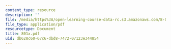 ```yaml
---
content_type: resource
description: ''
file: /media/https%3A/open-learning-course-data-rc.s3.amazonaws.com/8-01x-physics-i-classical-mechanics-with-an-experimental-focus-fall-2002/db628c6067c6dbd8747207123e344854_801x.pdf
file_type: application/pdf
resourcetype: Document
title: 801x.pdf
uid: db628c60-67c6-dbd8-7472-07123e344854
---
```

